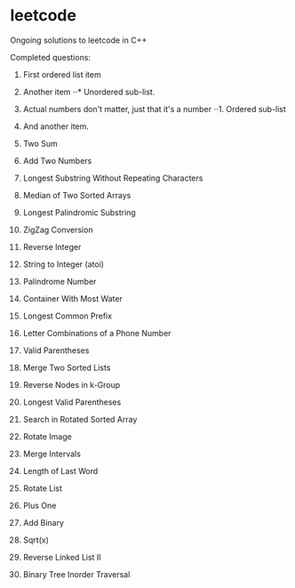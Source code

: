 # leetcode 
Ongoing solutions to leetcode in C++ 
 
Completed questions:
1. First ordered list item
2. Another item
⋅⋅* Unordered sub-list. 
1. Actual numbers don't matter, just that it's a number
⋅⋅1. Ordered sub-list
4. And another item.
 
1. Two Sum
 
2. Add Two Numbers
 
3. Longest Substring Without Repeating Characters
 
4. Median of Two Sorted Arrays
 
5. Longest Palindromic Substring
 
6. ZigZag Conversion
 
7. Reverse Integer
 
8. String to Integer (atoi)
 
9. Palindrome Number
 
11. Container With Most Water
 
14. Longest Common Prefix
 
17. Letter Combinations of a Phone Number
 
20. Valid Parentheses
 
21. Merge Two Sorted Lists
 
25. Reverse Nodes in k-Group
 
32. Longest Valid Parentheses
 
33. Search in Rotated Sorted Array
 
48. Rotate Image
 
56. Merge Intervals
 
58. Length of Last Word
 
61. Rotate List
 
66. Plus One
 
67. Add Binary
 
69. Sqrt(x)
 
92. Reverse Linked List II
 
94. Binary Tree Inorder Traversal
